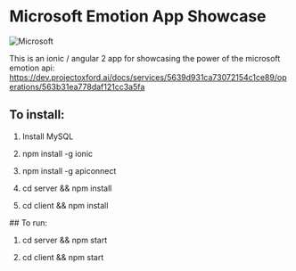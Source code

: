 # Microsoft Emotion App Showcase

![Microsoft](https://www.microsoft.com/cognitive-services/Themes/ProjectOxford/Content/Images/microsoftLogo.png)

This is an ionic / angular 2 app for showcasing the power of the microsoft emotion api:
https://dev.projectoxford.ai/docs/services/5639d931ca73072154c1ce89/operations/563b31ea778daf121cc3a5fa

## To install:

1) Install MySQL

2) npm install -g ionic

3) npm install -g apiconnect

4) cd server && npm install

5) cd client && npm install

## To run:

1) cd server && npm start

2) cd client && npm start
